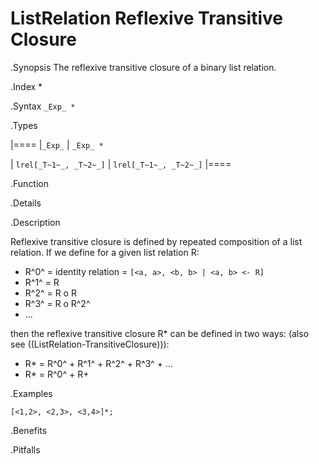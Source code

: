 # ListRelation Reflexive Transitive Closure

.Synopsis
The reflexive transitive closure of a binary list relation.

.Index
*

.Syntax
`_Exp_ *`

.Types


|====
|`_Exp_`               | `_Exp_ *`            

| `lrel[_T~1~_, _T~2~_]` | `lrel[_T~1~_, _T~2~_]` 
|====

.Function

.Details

.Description

Reflexive transitive closure is defined by repeated composition of a list relation.
If we define for a given list relation R:

*  R^0^ = identity relation = `[<a, a>, <b, b> | <a, b> <- R]`
*  R^1^ = R
*  R^2^ = R o R
*  R^3^ = R o R^2^
*  ...


then the reflexive transitive closure R* can be defined in two ways:
(also see ((ListRelation-TransitiveClosure))):

*  R* = R^0^ + R^1^ + R^2^ + R^3^ + ...
*  R* = R^0^ + R+


.Examples
```rascal-shell
[<1,2>, <2,3>, <3,4>]*;
```

.Benefits

.Pitfalls

